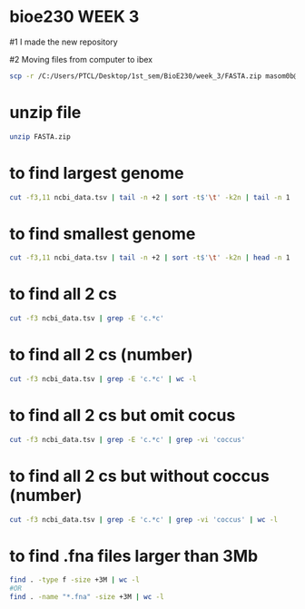 # bioe230 WEEK 3
#1 I made the new repository

#2 Moving files from computer to ibex
```bash
scp -r /C:/Users/PTCL/Desktop/1st_sem/BioE230/week_3/FASTA.zip masom0b@ilogin.ibex.kaust.edu.sa:/home/masom0b/ncbi_dataset/week_3       # followed by password input
```
# unzip file
```bash
unzip FASTA.zip
```
# to find largest genome 
```bash
cut -f3,11 ncbi_data.tsv | tail -n +2 | sort -t$'\t' -k2n | tail -n 1
```
# to find smallest genome 
```bash
cut -f3,11 ncbi_data.tsv | tail -n +2 | sort -t$'\t' -k2n | head -n 1
```
# to find all 2 cs 
```bash
cut -f3 ncbi_data.tsv | grep -E 'c.*c'
```
# to find all 2 cs (number)
```bash
cut -f3 ncbi_data.tsv | grep -E 'c.*c' | wc -l
```
# to find all 2 cs but omit cocus 
```bash
cut -f3 ncbi_data.tsv | grep -E 'c.*c' | grep -vi 'coccus'
```
# to find all 2 cs but without coccus (number)
```bash
cut -f3 ncbi_data.tsv | grep -E 'c.*c' | grep -vi 'coccus' | wc -l
```
# to find .fna files larger than 3Mb
```bash
find . -type f -size +3M | wc -l 
#OR 
find . -name "*.fna" -size +3M | wc -l
```

